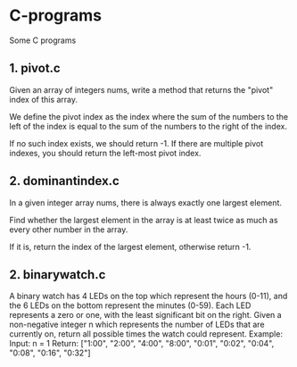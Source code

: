 # C-programs
Some C programs
## 1. pivot.c ##
Given an array of integers nums, write a method that returns the "pivot" index of this array.

We define the pivot index as the index where the sum of the numbers to the left of the index is equal to the sum of the numbers to the right of the index.

If no such index exists, we should return -1. If there are multiple pivot indexes, you should return the left-most pivot index.

## 2. dominantindex.c ##
In a given integer array nums, there is always exactly one largest element.

Find whether the largest element in the array is at least twice as much as every other number in the array.

If it is, return the index of the largest element, otherwise return -1.

## 2. binarywatch.c ##
A binary watch has 4 LEDs on the top which represent the hours (0-11), and the 6 LEDs on the bottom represent the minutes (0-59).
Each LED represents a zero or one, with the least significant bit on the right.
Given a non-negative integer n which represents the number of LEDs that are currently on, return all possible times the watch could represent.
Example:
Input: n = 1
Return: ["1:00", "2:00", "4:00", "8:00", "0:01", "0:02", "0:04", "0:08", "0:16", "0:32"] 
